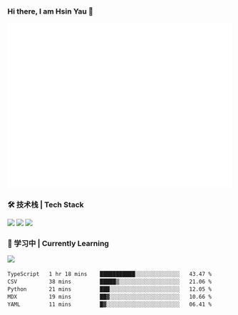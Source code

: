 ### Hi there, I am Hsin Yau 👋 
![Metrics](./github-metrics.svg)

### 🛠 技术栈 | Tech Stack
![](https://skillicons.dev/icons?i=html,css,js,ts,sass,jquery,bootstrap,vue&theme=light) 
![](https://skillicons.dev/icons?i=vite,nuxtjs,webpack,tailwindcss,windicss,nodejs,express,markdown&theme=light)
![](https://skillicons.dev/icons?i=mysql,mongodb,git,pug,vscode,idea,ps,figma&theme=light)

### 📖 学习中 | Currently Learning

![](https://skillicons.dev/icons?i=react,nextjs,svelte,nestjs,nginx,docker,rollupjs&theme=light)

<!--START_SECTION:waka-->

```txt
TypeScript   1 hr 18 mins    ███████████░░░░░░░░░░░░░░   43.47 %
CSV          38 mins         █████▒░░░░░░░░░░░░░░░░░░░   21.06 %
Python       21 mins         ███░░░░░░░░░░░░░░░░░░░░░░   12.05 %
MDX          19 mins         ██▓░░░░░░░░░░░░░░░░░░░░░░   10.66 %
YAML         11 mins         █▓░░░░░░░░░░░░░░░░░░░░░░░   06.41 %
```

<!--END_SECTION:waka-->
